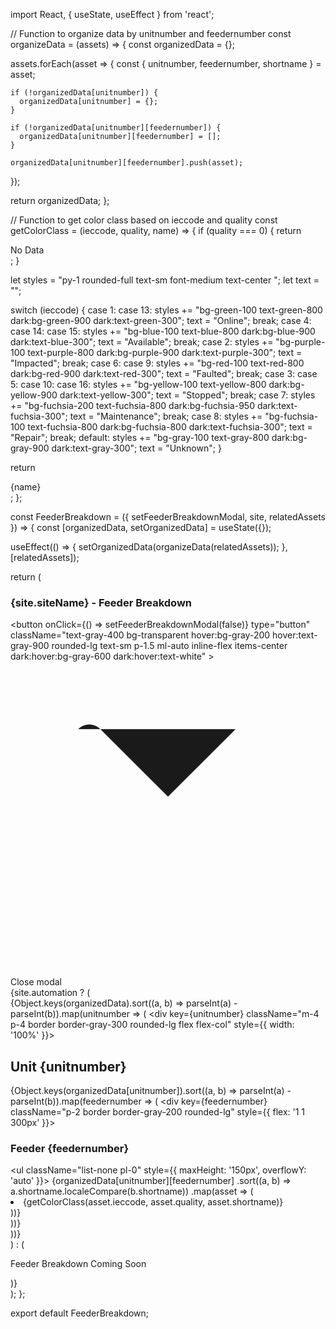 import React, { useState, useEffect } from 'react';

// Function to organize data by unitnumber and feedernumber
const organizeData = (assets) => {
  const organizedData = {};

  assets.forEach(asset => {
    const { unitnumber, feedernumber, shortname } = asset;

    if (!organizedData[unitnumber]) {
      organizedData[unitnumber] = {};
    }

    if (!organizedData[unitnumber][feedernumber]) {
      organizedData[unitnumber][feedernumber] = [];
    }

    organizedData[unitnumber][feedernumber].push(asset);
  });

  return organizedData;
};

// Function to get color class based on ieccode and quality
const getColorClass = (ieccode, quality, name) => {
  if (quality === 0) {
    return <div className="py-1 rounded-full text-sm font-medium bg-gray-100 text-center text-gray-800 dark:bg-gray-900 dark:text-gray-300">No Data</div>;
  }

  let styles = "py-1 rounded-full text-sm font-medium text-center ";
  let text = "";

  switch (ieccode) {
    case 1:
    case 13:
      styles += "bg-green-100 text-green-800 dark:bg-green-900 dark:text-green-300";
      text = "Online";
      break;
    case 4:
    case 14:
    case 15:
      styles += "bg-blue-100 text-blue-800 dark:bg-blue-900 dark:text-blue-300";
      text = "Available";
      break;
    case 2:
      styles += "bg-purple-100 text-purple-800 dark:bg-purple-900 dark:text-purple-300";
      text = "Impacted";
      break;
    case 6:
    case 9:
      styles += "bg-red-100 text-red-800 dark:bg-red-900 dark:text-red-300";
      text = "Faulted";
      break;
    case 3:
    case 5:
    case 10:
    case 16:
      styles += "bg-yellow-100 text-yellow-800 dark:bg-yellow-900 dark:text-yellow-300";
      text = "Stopped";
      break;
    case 7:
      styles += "bg-fuchsia-200 text-fuchsia-800 dark:bg-fuchsia-950 dark:text-fuchsia-300";
      text = "Maintenance";
      break;
    case 8:
      styles += "bg-fuchsia-100 text-fuchsia-800 dark:bg-fuchsia-800 dark:text-fuchsia-300";
      text = "Repair";
      break;
    default:
      styles += "bg-gray-100 text-gray-800 dark:bg-gray-900 dark:text-gray-300";
      text = "Unknown";
  }

  return <div className={styles}>{name}</div>;
};

const FeederBreakdown = ({ setFeederBreakdownModal, site, relatedAssets }) => {
  const [organizedData, setOrganizedData] = useState({});

  useEffect(() => {
    setOrganizedData(organizeData(relatedAssets));
  }, [relatedAssets]);

  return (
    <div className="flex justify-center m-5">
      <div
        id="defaultModal"
        className="fixed inset-0 z-50 flex items-center justify-center w-full h-full bg-black bg-opacity-50"
      >
        <div className="relative p-4 w-full max-w-2xl h-full md:h-auto">
          <div className="relative p-4 bg-white rounded-lg shadow dark:bg-gray-800 sm:p-5 border border-gray-600">
            <div className="flex justify-between items-center pb-4 mb-4 rounded-t border-b sm:mb-5 dark:border-gray-600">
              <h3 className="inline-flex items-center text-lg font-semibold text-gray-900 dark:text-white">
                {site.siteName} - Feeder Breakdown
              </h3>
              <button
                onClick={() => setFeederBreakdownModal(false)}
                type="button"
                className="text-gray-400 bg-transparent hover:bg-gray-200 hover:text-gray-900 rounded-lg text-sm p-1.5 ml-auto inline-flex items-center dark:hover:bg-gray-600 dark:hover:text-white"
              >
                <svg aria-hidden="true" className="w-5 h-5" fill="currentColor" viewBox="0 0 20 20" xmlns="http://www.w3.org/2000/svg">
                  <path fillRule="evenodd" d="M4.293 4.293a1 1 0 011.414 0L10 8.586l4.293-4.293a1 1 111.414 1.414L11.414 10l4.293 4.293a1 1 0 01-1.414 1.414L10 11.414l-4.293 4.293a1 1 0 01-1.414-1.414L8.586 10 4.293 5.707a1 1 0 010-1.414z" clipRule="evenodd"></path>
                </svg>
                <span className="sr-only">Close modal</span>
              </button>
            </div>
            {site.automation ? (
              <div className="flex flex-wrap">
                {Object.keys(organizedData).sort((a, b) => parseInt(a) - parseInt(b)).map(unitnumber => (
                  <div key={unitnumber} className="m-4 p-4 border border-gray-300 rounded-lg flex flex-col" style={{ width: '100%' }}>
                    <h2 className="text-lg font-bold dark:text-gray-200 text-black">Unit {unitnumber}</h2>
                    <div className="flex flex-wrap">
                      {Object.keys(organizedData[unitnumber]).sort((a, b) => parseInt(a) - parseInt(b)).map(feedernumber => (
                        <div key={feedernumber} className="p-2 border border-gray-200 rounded-lg" style={{ flex: '1 1 300px' }}>
                          <h3 className="text-md font-semibold dark:text-gray-200 text-black">Feeder {feedernumber}</h3>
                          <ul className="list-none pl-0" style={{ maxHeight: '150px', overflowY: 'auto' }}>
                            {organizedData[unitnumber][feedernumber]
                              .sort((a, b) => a.shortname.localeCompare(b.shortname))
                              .map(asset => (
                                <li key={asset.assetid} className="mt-1">
                                  {getColorClass(asset.ieccode, asset.quality, asset.shortname)}
                                </li>
                              ))}
                          </ul>
                        </div>
                      ))}
                    </div>
                  </div>
                ))}
              </div>
            ) : (<p className="text-center text-xl dark:text-gray-200 text-black"> Feeder Breakdown Coming Soon</p>)}
          </div>
        </div>
      </div>
    </div>
  );
};

export default FeederBreakdown;
